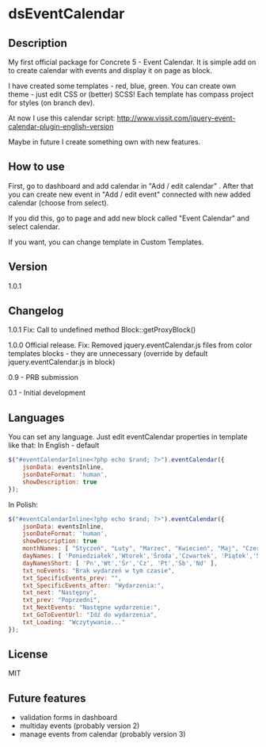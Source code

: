 dsEventCalendar
================

Description
----
My first official package for Concrete 5 - Event Calendar.
It is simple add on to create calendar with events and display it on page as block.

I have created some templates - red, blue, green. You can create own theme - just edit CSS or (better) SCSS! Each template has compass project for styles (on branch dev).

At now I use this calendar script:
http://www.vissit.com/jquery-event-calendar-plugin-english-version

Maybe in future I create something own with new features.

How to use
----
First, go to dashboard and add calendar in "Add / edit calendar" . After that you can create new event in "Add / edit event" connected with new added calendar (choose from select).

If you did this, go to page and add new block called "Event Calendar" and select calendar.

If you want, you can change template in Custom Templates.


Version
----
1.0.1

Changelog
----
1.0.1
Fix: Call to undefined method Block::getProxyBlock()

1.0.0
Official release. Fix: Removed jquery.eventCalendar.js files from color templates blocks - they are unnecessary (override by default jquery.eventCalendar.js in block)

0.9 - PRB submission

0.1 - Initial development 

Languages
----
You can set any language. Just edit eventCalendar properties in template like that:
In English - default
```javascript
$("#eventCalendarInline<?php echo $rand; ?>").eventCalendar({
    jsonData: eventsInline,
    jsonDateFormat: 'human',
    showDescription: true
});
```
In Polish:
```javascript
$("#eventCalendarInline<?php echo $rand; ?>").eventCalendar({
    jsonData: eventsInline,
    jsonDateFormat: 'human',
    showDescription: true
    monthNames: [ "Styczeń", "Luty", "Marzec", "Kwiecień", "Maj", "Czerwiec","Lipiec", "Sierpień", "Wrzesień", "Październik", "Listopad", "Grudzień" ],  
    dayNames: [ 'Poniedziałek','Wtorek','Środa','Czwartek', 'Piątek','Sobota','Niedziela' ],  
    dayNamesShort: [ 'Pn','Wt','Śr','Cz', 'Pt','Sb','Nd' ],  
    txt_noEvents: "Brak wydarzeń w tym czasie",  
    txt_SpecificEvents_prev: "",
    txt_SpecificEvents_after: "Wydarzenia:",
    txt_next: "Następny",
    txt_prev: "Poprzedni",
    txt_NextEvents: "Następne wydarzenie:",
    txt_GoToEventUrl: "Idź do wydarzenia",
    txt_Loading: "Wczytywanie..."
});
```

License
----
MIT

Future features
----
* validation forms in dashboard
* multiday events (probably version 2)
* manage events from calendar (probably version 3)